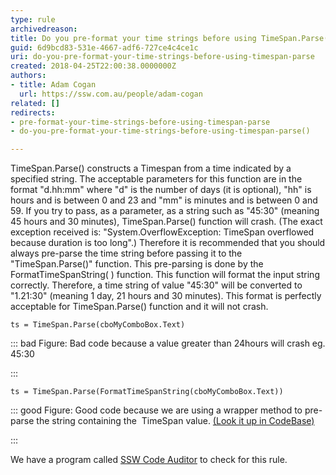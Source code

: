 ```yaml
---
type: rule
archivedreason: 
title: Do you pre-format your time strings before using TimeSpan.Parse()?
guid: 6d9bcd83-531e-4667-adf6-727ce4c4ce1c
uri: do-you-pre-format-your-time-strings-before-using-timespan-parse
created: 2018-04-25T22:00:38.0000000Z
authors:
- title: Adam Cogan
  url: https://ssw.com.au/people/adam-cogan
related: []
redirects:
- pre-format-your-time-strings-before-using-timespan-parse
- do-you-pre-format-your-time-strings-before-using-timespan-parse()

---
```


TimeSpan.Parse() constructs a Timespan from a time indicated by a specified string. The acceptable parameters for this function are in the format "d.hh:mm" where "d" is the number of days (it is optional), "hh" is hours and is between 0 and 23 and "mm" is minutes and is between 0 and 59. If you try to pass, as a parameter, as a string such as "45:30" (meaning 45 hours and 30 minutes), TimeSpan.Parse() function will crash. (The exact exception received is: "System.OverflowException: TimeSpan overflowed because duration is too long".) Therefore it is recommended that you should always pre-parse the time string before passing it to the "TimeSpan.Parse()" function. This pre-parsing is done by the FormatTimeSpanString( ) function. This function will format the input string correctly. Therefore, a time string of value "45:30" will be converted to "1.21:30" (meaning 1 day, 21 hours and 30 minutes). This format is perfectly acceptable for TimeSpan.Parse() function and it will not crash.


<!--endintro-->



```
ts = TimeSpan.Parse(cboMyComboBox.Text)
```




::: bad
Figure: Bad code because a value greater than 24hours will crash eg. 45:30

:::



```
ts = TimeSpan.Parse(FormatTimeSpanString(cboMyComboBox.Text))
```




::: good
Figure: Good code because we are using a wrapper method to pre-parse the string containing the 
TimeSpan value. [(Look it up in CodeBase)](https&#58;//www.ssw.com.au/ssw/Standards/Rules/RulestoBetterCode.aspx#)

:::

We have a program called [SSW Code Auditor](https&#58;//www.ssw.com.au/ssw/CodeAuditor/Rules.aspx#TimeSpan) to check for this rule.
